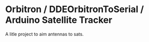 # Orbitron / DDEOrbitronToSerial / Arduino Satellite Tracker

A litle project to aim antennas to sats.
